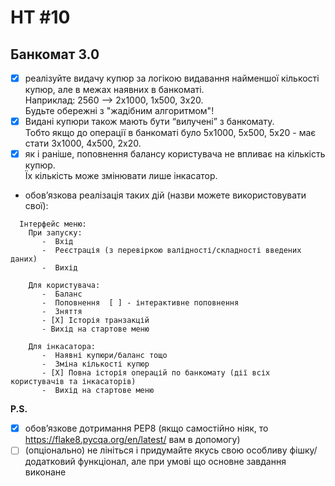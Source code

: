 # HT #10
## Банкомат 3.0
- [X] реалізуйте видачу купюр за логікою видавання найменшої кількості купюр, але в межах наявних в банкоматі.<br/> 
  Наприклад: 2560 --> 2х1000, 1х500, 3х20. <br/>Будьте обережні з "жадібним алгоритмом"!<br> 
- [X] Видані купюри також мають бути “вилучені” з банкомату.<br/> 
  Тобто якщо до операції в банкоматі було 5х1000, 5х500, 5х20 - має стати 3х1000, 4х500, 2х20.<br/>
- [X] як і раніше, поповнення балансу користувача не впливає на кількість купюр.<br/>Їх кількість може змінювати лише інкасатор.

- обов’язкова реалізація таких дій (назви можете використовувати свої):
```
  Інтерфейс меню:
    При запуску:
       -  Вхід
       -  Реєстрація (з перевіркою валідності/складності введених даних)
       -  Вихід

    Для користувача:
       -  Баланс
       -  Поповнення  [ ] - інтерактивне поповнення
       -  Зняття
       - [X] Історія транзакцій
       - Вихід на стартове меню

    Для інкасатора:
       -  Наявні купюри/баланс тощо
       -  Зміна кількості купюр
       - [X] Повна історія операцій по банкомату (дії всіх користувачів та інкасаторів)
       -  Вихід на стартове меню
  ```
**P.S.**
- [X] обов’язкове дотримання РЕР8 (якщо самостійно ніяк, то https://flake8.pycqa.org/en/latest/ вам в допомогу)
- [ ] (опціонально) не лініться і придумайте якусь свою особливу фішку/додатковий функціонал, але при умові що основне завдання виконане
